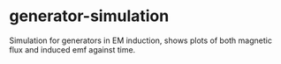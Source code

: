# generator-simulation
Simulation for generators in EM induction, shows plots of both magnetic flux and induced emf against time.
